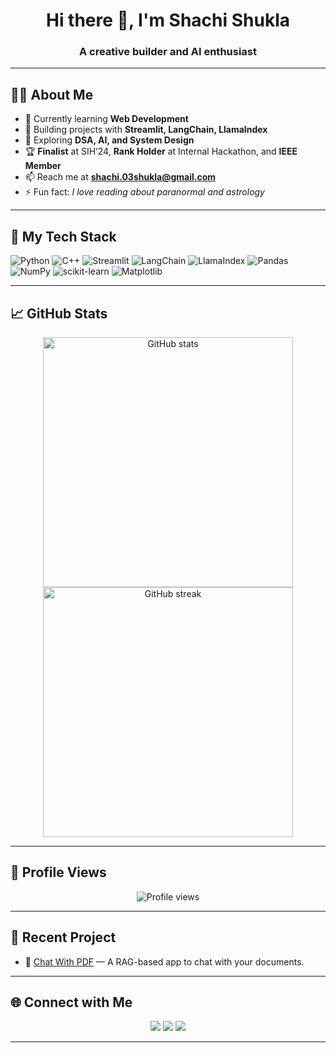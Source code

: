 <!-- GitHub Profile README -->

<h1 align="center">Hi there 👋, I'm Shachi Shukla</h1>
<h3 align="center">A creative builder and AI enthusiast</h3>

---

## 👩‍💻 About Me

- 🌱 Currently learning **Web Development**
- 💼 Building projects with **Streamlit, LangChain, LlamaIndex**
- 🧠 Exploring **DSA, AI, and System Design**
- 🏆 **Finalist** at SIH’24, **Rank Holder** at Internal Hackathon, and **IEEE Member**
- 📫 Reach me at **shachi.03shukla@gmail.com**
- ⚡ Fun fact: *I love reading about paranormal and astrology*

---

## 💼 My Tech Stack

![Python](https://img.shields.io/badge/Python-3776AB?style=flat&logo=python&logoColor=white)
![C++](https://img.shields.io/badge/C++-00599C?style=flat&logo=cplusplus&logoColor=white)
![Streamlit](https://img.shields.io/badge/Streamlit-FF4B4B?style=flat&logo=streamlit&logoColor=white)
![LangChain](https://img.shields.io/badge/LangChain-000000?style=flat&logo=chainlink&logoColor=white)
![LlamaIndex](https://img.shields.io/badge/LlamaIndex-1D222D?style=flat&logo=llama&logoColor=white)
![Pandas](https://img.shields.io/badge/Pandas-150458?style=flat&logo=pandas&logoColor=white)
![NumPy](https://img.shields.io/badge/NumPy-013243?style=flat&logo=numpy&logoColor=white)
![scikit-learn](https://img.shields.io/badge/scikit--learn-F7931E?style=flat&logo=scikit-learn&logoColor=white)
![Matplotlib](https://img.shields.io/badge/Matplotlib-11557C?style=flat&logo=plotly&logoColor=white)

---

## 📈 GitHub Stats

<p align="center">
  <img src="https://github-readme-stats.vercel.app/api?username=Shachi12Shukla&show_icons=true&theme=radical" alt="GitHub stats" width="400"/>
  <img src="https://github-readme-streak-stats.herokuapp.com/?user=Shachi12Shukla&theme=radical" alt="GitHub streak" width="400"/>
</p>

---

## 👀 Profile Views

<p align="center">
  <img src="https://komarev.com/ghpvc/?username=Shachi12Shukla&label=Profile%20views&color=0e75b6&style=flat" alt="Profile views"/>
</p>

---

## 📌 Recent Project

- 📑 [Chat With PDF](https://github.com/Shachi12Shukla/DocQA) — A RAG-based app to chat with your documents.

---

## 🌐 Connect with Me

<p align="center">
  <a href="mailto:shachi.03shukla@gmail.com"><img src="https://img.shields.io/badge/Email-D14836?style=flat&logo=gmail&logoColor=white"/></a>
  <a href="https://www.linkedin.com/in/shachi-shukla/"><img src="https://img.shields.io/badge/LinkedIn-0077B5?style=flat&logo=linkedin&logoColor=white"/></a>
  <a href="https://github.com/Shachi12Shukla"><img src="https://img.shields.io/badge/GitHub-181717?style=flat&logo=github&logoColor=white"/></a>
</p>

---

